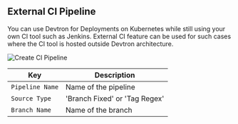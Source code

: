 ## External CI Pipeline

You can use Devtron for Deployments on Kubernetes while still using your own CI tool such as Jenkins. External CI feature can be used for such cases where 
the CI tool is hosted outside Devtron architecture.

![Create CI Pipeline](/external_ci.jpg "External CI Pipeline")

Key | Description
-----|-----
`Pipeline Name` | Name of the pipeline
`Source Type`   | 'Branch Fixed' or 'Tag Regex'
`Branch Name` | Name of the branch



